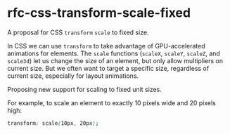 # rfc-css-transform-scale-fixed
A proposal for CSS `transform` `scale` to fixed size.

In CSS we can use `transform` to take advantage of GPU-accelerated animations for elements.
The `scale` functions (`scaleX`, `scaleY`, `scaleZ`, and `scale3d`) let us change the size of an element,
but only allow multipliers on current size.
But we often want to target a specific size, regardless of current size, especially for layout animations.

Proposing new support for scaling to fixed unit sizes.

For example, to scale an element to exactly 10 pixels wide and 20 pixels high:

```css
transform: scale(10px, 20px);
```
